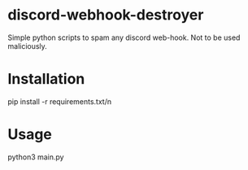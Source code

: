 # discord-webhook-destroyer
Simple python scripts to spam any discord web-hook. Not to be used maliciously.

# Installation
pip install -r requirements.txt/n

# Usage
python3 main.py
